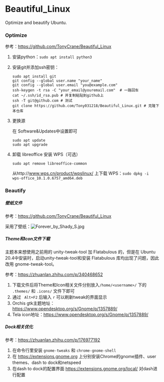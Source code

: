 # Beautiful_Linux
Optimize and beautify Ubuntu. 

### Optimize

参考：https://github.com/TonyCrane/Beautiful_Linux

1. 安装python：```sudo apt install python3```

2. 安装git并添加ssh密钥：

   ```shell
   sudo apt install git
   git config --global user.name "your_name"
   git config --global user.email "you@example.com"
   ssh-keygen -t rsa -C "your_email@youremail.com"  # 一路回车
   cat ~/.ssh/id_rsa.pub # 并复制粘贴到github上
   ssh -T git@github.com # 测试
   git clone https://github.com/Tony031218/Beautiful_Linux.git # 克隆下本仓库
   ```

3. 更换源 

   在 Software&Updates中设置即可

   ```shell
   sudo apt update
   sudo apt upgrade
   ```

4. 卸载 libreoffice 安装 WPS（可选）

   ``` sudo apt remove libreoffice-common ```

   从http://www.wps.cn/product/wpslinux/ 上下载 WPS：``` sudo dpkg -i wps-office_10.1.0.6757_amd64.deb ```



### Beautify

##### 壁纸文件

参考：https://github.com/TonyCrane/Beautiful_Linux

采用了壁纸：![Forever_by_Shady_S.jpg](./Forever_by_Shady_S.jpg)



##### Theme和Icon文件下载

主题本来想使用之前用的 unity-tweak-tool 加 Flatabulous 的，但是在 Ubuntu 20.4中安装时，启动unity-tweak-tool和安装 Flatabulous 库均出现了问题，因此改用 gnome-tweak-tool。

参考：https://zhuanlan.zhihu.com/p/340468652

1. 下载文件后将Theme和Icon相关文件分别放入```/home/<username>/``` 下的 ```.themes/``` 和 ```.icons/``` 文件下即可
2. 通过 ``` Alt+F2``` 后输入 ```r``` 可以刷新tweak的界面显示
3. Orchis gtk主题地址：https://www.opendesktop.org/s/Gnome/p/1357889/
4. Tela icon地址：https://www.opendesktop.org/s/Gnome/p/1357889/



##### Dock相关优化

参考：https://zhuanlan.zhihu.com/p/176977192

1. 在命令行里安装 ```gnome-tweaks``` 和 ```chrome-gnome-shell```
2. 在 https://extensions.gnome.org 上分别安装Chrome的gnome插件、user themes、dash to dock和netspeed
3. 在dash to dock的配置界面 https://extensions.gnome.org/local/ 对dash进行配置



